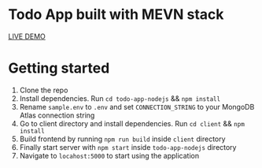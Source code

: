 # Todo App built with MEVN stack

[LIVE DEMO](https://sheltered-garden-21135.herokuapp.com/)

# Getting started

1. Clone the repo
2. Install dependencies. Run `cd todo-app-nodejs` && `npm install`
3. Rename `sample.env` to `.env` and set `CONNECTION_STRING` to your MongoDB Atlas connection string
4. Go to client directory and install dependencies. Run `cd client` && `npm install`
5. Build frontend by running `npm run build` inside `client` directory
6. Finally start server with `npm start` inside `todo-app-nodejs` directory
7. Navigate to `locahost:5000` to start using the application
